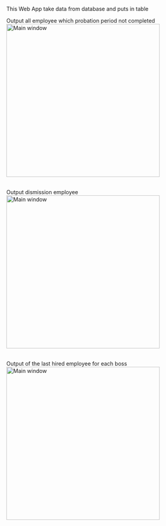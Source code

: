 This Web App take data from database and puts in table

Output all employee which probation period not completed
<img src = "https://github.com/BE-S/Screen/blob/main/Task/1.jpg?raw=true" width = "400" title = "Main window"><br><br>

Output dismission employee<br>
<img src = "https://github.com/BE-S/Screen/blob/main/Task/2.jpg?raw=true" width = "400" title = "Main window"><br><br>

Output of the last hired employee for each boss
<img src = "https://github.com/BE-S/Screen/blob/main/Task/3.jpg?raw=true" width = "400" title = "Main window"><br><br>
